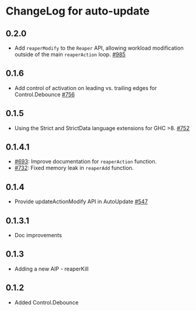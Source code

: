 # ChangeLog for auto-update

## 0.2.0

* Add `reaperModify` to the `Reaper` API, allowing workload modification outside
  of the main `reaperAction` loop.
  [#985](https://github.com/yesodweb/wai/pull/985)

## 0.1.6

* Add control of activation on leading vs. trailing edges for Control.Debounce
  [#756](https://github.com/yesodweb/wai/pull/756)

## 0.1.5

* Using the Strict and StrictData language extensions for GHC >8.
  [#752](https://github.com/yesodweb/wai/pull/752)

## 0.1.4.1

* [#693](https://github.com/yesodweb/wai/pull/693):
  Improve documentation for `reaperAction` function.
* [#732](https://github.com/yesodweb/wai/pull/732):
  Fixed memory leak in `reaperAdd` function.

## 0.1.4

* Provide updateActionModify API in AutoUpdate [#547](https://github.com/yesodweb/wai/pull/547)

## 0.1.3.1

* Doc improvements

## 0.1.3

* Adding a new AIP - reaperKill

## 0.1.2

* Added Control.Debounce
